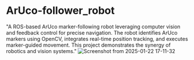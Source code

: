 # ArUco-follower_robot
"A ROS-based ArUco marker-following robot leveraging computer vision and feedback control for precise navigation. The robot identifies ArUco markers using OpenCV, integrates real-time position tracking, and executes marker-guided movement. This project demonstrates the synergy of robotics and vision systems."
![Screenshot from 2025-01-22 17-11-32](https://github.com/user-attachments/assets/76017787-a6c2-41b0-83ae-0039fbe8cabd)
